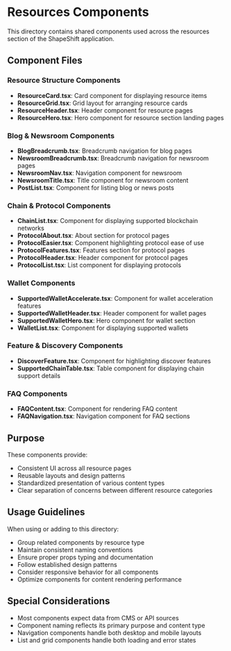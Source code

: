 # Resources Components

This directory contains shared components used across the resources section of the ShapeShift application.

## Component Files

### Resource Structure Components
- **ResourceCard.tsx**: Card component for displaying resource items
- **ResourceGrid.tsx**: Grid layout for arranging resource cards
- **ResourceHeader.tsx**: Header component for resource pages
- **ResourceHero.tsx**: Hero component for resource section landing pages

### Blog & Newsroom Components
- **BlogBreadcrumb.tsx**: Breadcrumb navigation for blog pages
- **NewsroomBreadcrumb.tsx**: Breadcrumb navigation for newsroom pages
- **NewsroomNav.tsx**: Navigation component for newsroom
- **NewsroomTitle.tsx**: Title component for newsroom content
- **PostList.tsx**: Component for listing blog or news posts

### Chain & Protocol Components
- **ChainList.tsx**: Component for displaying supported blockchain networks
- **ProtocolAbout.tsx**: About section for protocol pages
- **ProtocolEasier.tsx**: Component highlighting protocol ease of use
- **ProtocolFeatures.tsx**: Features section for protocol pages
- **ProtocolHeader.tsx**: Header component for protocol pages
- **ProtocolList.tsx**: List component for displaying protocols

### Wallet Components
- **SupportedWalletAccelerate.tsx**: Component for wallet acceleration features
- **SupportedWalletHeader.tsx**: Header component for wallet pages
- **SupportedWalletHero.tsx**: Hero component for wallet section
- **WalletList.tsx**: Component for displaying supported wallets

### Feature & Discovery Components
- **DiscoverFeature.tsx**: Component for highlighting discover features
- **SupportedChainTable.tsx**: Table component for displaying chain support details

### FAQ Components
- **FAQContent.tsx**: Component for rendering FAQ content
- **FAQNavigation.tsx**: Navigation component for FAQ sections

## Purpose

These components provide:
- Consistent UI across all resource pages
- Reusable layouts and design patterns
- Standardized presentation of various content types
- Clear separation of concerns between different resource categories

## Usage Guidelines

When using or adding to this directory:
- Group related components by resource type
- Maintain consistent naming conventions
- Ensure proper props typing and documentation
- Follow established design patterns
- Consider responsive behavior for all components
- Optimize components for content rendering performance

## Special Considerations

- Most components expect data from CMS or API sources
- Component naming reflects its primary purpose and content type
- Navigation components handle both desktop and mobile layouts
- List and grid components handle both loading and error states